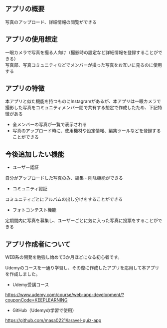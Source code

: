 

## アプリの概要

写真のアップロード、詳細情報の閲覧ができる  


## アプリの使用想定

一眼カメラで写真を撮る人向け（撮影時の設定など詳細情報を登録することができる）  
写真部、写真コミュニティなどでメンバーが撮った写真をお互いに見るのに使用する


## アプリの特徴

本アプリと似た機能を持つものにInstagramがあるが、本アプリは一眼カメラで撮影した写真をコミュニティメンバー間で共有する想定で作成したため、下記特徴がある
- 全メンバーの写真が一覧で表示される
- 写真のアップロード時に、使用機材や設定情報、編集ツールなどを登録することができる


## 今後追加したい機能

- ユーザー認証

自分がアップロードした写真のみ、編集・削除機能ができる

- コミュニティ認証

コミュニティごとにアルバムの出し分けをすることができる

- フォトコンテスト機能

定期間内に写真を募集し、ユーザーごとに気に入った写真に投票をすることができる


## アプリ作成者について
WEB系の開発を勉強し始めて3か月ほどになる初心者です。

Udemyのコースを一通り学習し、その際に作成したアプリを応用して本アプリを作成しました。

- Udemy受講コース

https://www.udemy.com/course/web-app-development/?couponCode=KEEPLEARNING

- GitHub（Udemyの学習で使用）

https://github.com/masa0221/laravel-quiz-app
